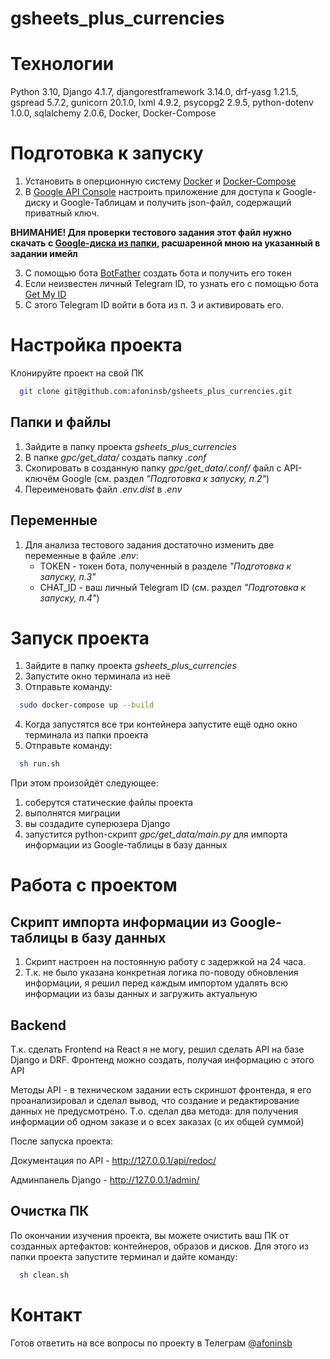 # gsheets_plus_currencies

# Технологии

Python 3.10, Django 4.1.7, djangorestframework 3.14.0, drf-yasg 1.21.5, gspread 5.7.2, gunicorn 20.1.0, lxml 4.9.2, psycopg2 2.9.5, python-dotenv 1.0.0, sqlalchemy 2.0.6, Docker, Docker-Compose

# Подготовка к запуску

1. Установить в оперционную систему [Docker](https://docs.docker.com/engine/install/) и [Docker-Compose](https://docs.docker.com/compose/install/)
2. В [Google API Console](https://console.developers.google.com/) настроить приложение для доступа к Google-диску и Google-Таблицам и получить json-файл, содержащий приватный ключ.

**ВНИМАНИЕ! Для проверки тестового задания этот файл нужно скачать с [Google-диска из папки](https://drive.google.com/drive/folders/18oean1fLV34UlhwzGG8A9V5g_1_RnIYa?usp=sharing), расшаренной мною на указанный в задании имейл**

3. С помощью бота [BotFather](https://t.me/BotFather) создать бота и получить его токен
4. Если неизвестен личный Telegram ID, то узнать его с помощью бота [Get My ID](https://t.me/getmyid_bot)
5. С этого Telegram ID войти в бота из п. 3 и активировать его.


# Настройка проекта

Клонируйте проект на свой ПК
```bash
  git clone git@github.com:afoninsb/gsheets_plus_currencies.git
```

## Папки и файлы

1. Зайдите в папку проекта *gsheets_plus_currencies*
2. В папке *gpc/get_data/* создать папку *.conf*
3. Скопировать в созданную папку *gpc/get_data/.conf/* файл с API-ключём Google (см. раздел *"Подготовка к запуску, п.2"*)
4. Переименовать файл *.env.dist* в *.env*

## Переменные

1. Для анализа тестового задания достаточно изменить две переменные в файле *.env*:
   - TOKEN - токен бота, полученный в разделе *"Подготовка к запуску, п.3"*
   - CHAT_ID - ваш личный Telegram ID (см. раздел *"Подготовка к запуску, п.4"*)


# Запуск проекта

1. Зайдите в папку проекта *gsheets_plus_currencies*
2. Запустите окно терминала из неё
3. Отправьте команду:
```bash
  sudo docker-compose up --build
```
4. Когда запустятся все три контейнера запустите ещё одно окно терминала из папки проекта
5. Отправьте команду:
```bash
  sh run.sh
```
При этом произойдёт следующее:
   1) соберутся статические файлы проекта
   2) выполнятся миграции
   3) вы создадите суперюзера Django
   4) запустится python-скрипт *gpc/get_data/main.py* для импорта информации из Google-таблицы в базу данных


# Работа с проектом

## Скрипт импорта информации из Google-таблицы в базу данных

1. Скрипт настроен на постоянную работу с задержкой на 24 часа.
2. Т.к. не было указана конкретная логика по-поводу обновления информации, я решил перед каждым импортом удалять всю информации из базы данных и загружить актуальную

## Backend

Т.к. сделать Frontend на React я не могу, решил сделать API на базе Django и DRF. Фронтенд можно создать, получая информацию с этого API

Методы API - в техническом задании есть скриншот фронтенда, я его проанализировал и сделал вывод, что создание и редактирование данных не предусмотрено. Т.о. сделал два метода: для получения информации об одном заказе и о всех заказах (с их общей суммой)

После запуска проекта:

Документация по API - http://127.0.0.1/api/redoc/

Админпанель Django - http://127.0.0.1/admin/

## Очистка ПК

По окончании изучения проекта, вы можете очистить ваш ПК от созданных артефактов: контейнеров, образов и дисков. Для этого из папки проекта запустите терминал и дайте команду:
```bash
  sh clean.sh
```


# Контакт

Готов ответить на все вопросы по проекту в Телеграм [@afoninsb](https://t.me/afoninsb)
